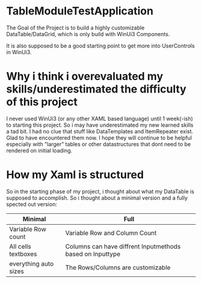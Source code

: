 # TableModuleTestApplication

The Goal of the Project is to build a highly customizable DataTable/DataGrid, which is only build with WinUi3 Components.

It is also supposed to be a good starting point to get more into UserControls in WinUi3.

# Why i think i overevaluated my skills/underestimated the difficulty of this project

I never used WinUi3 (or any other XAML based language) until 1 week(-ish) to starting this project. So i may have underestimated my new learned skills a tad bit.
I had no clue that stuff like DataTemplates and ItemRepeater exist. Glad to have encountered them now. I hope they will continue to be helpful especially with "larger" tables or other datastructures that dont need to be rendered on initial loading.

# How my Xaml is structured

So in the starting phase of my project, i thought about what my DataTable is supposed to accomplish. So i thought about a minimal version and a fully spected out version:

|Minimal|Full|
|-------|-----|
|Variable Row count|Variable Row and Column Count|
|All cells textboxes|Columns can have diffrent Inputmethods based on Inputtype|
|everything auto sizes|The Rows/Columns are customizable|
